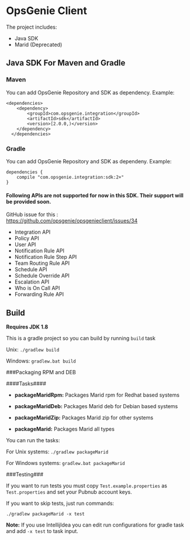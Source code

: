 # OpsGenie Client


The project includes:

* Java SDK
* Marid (Deprecated)

## Java SDK For Maven and Gradle


### Maven

You can add OpsGenie Repository and SDK as dependency. Example:

```
<dependencies>
  	<dependency>
  		<groupId>com.opsgenie.integration</groupId>
  		<artifactId>sdk</artifactId>
  		<version>[2.0.0,)</version>
  	</dependency>
  </dependencies>
```

### Gradle

You can add OpsGenie Repository and SDK as dependeny. Example:

```
dependencies {
	compile "com.opsgenie.integration:sdk:2+"
}
```
#### Following APIs are not supported for now in this SDK. Their support will be provided soon.
GitHub issue for this : https://github.com/opsgenie/opsgenieclient/issues/34
* Integration API
* Policy API
* User API
* Notification Rule API
* Notification Rule Step API
* Team Routing Rule API
* Schedule API
* Schedule Override API
* Escalation API
* Who is On Call API
* Forwarding Rule API


## Build

**Requires JDK 1.8** 

This is a gradle project so you can build by running `build` task

Unix:
``./gradlew build``

Windows:
``gradlew.bat build``

###Packaging RPM and DEB

####Tasks####

* **packageMaridRpm:** Packages Marid rpm for Redhat based systems

* **packageMaridDeb:** Packages Marid deb for Debian based systems

* **packageMaridZip:** Packages Marid zip for other systems

* **packageMarid:** Packages Marid all types

You can run the tasks:

For Unix systems: ``./gradlew packageMarid``

For Windows systems: ``gradlew.bat packageMarid``

###Testing###

If you want to run tests you must copy `Test.example.properties` as `Test.properties` and set your Pubnub account keys.

If you want to skip tests, just run commands:

``./gradlew packageMarid -x test``


**Note:** If you use IntellijIdea you can edit run configurations for gradle task and add `-x test` to task input.
